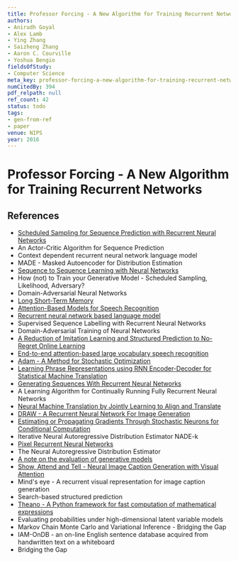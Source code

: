 ```yaml
---
title: Professor Forcing - A New Algorithm for Training Recurrent Networks
authors:
- Anirudh Goyal
- Alex Lamb
- Ying Zhang
- Saizheng Zhang
- Aaron C. Courville
- Yoshua Bengio
fieldsOfStudy:
- Computer Science
meta_key: professor-forcing-a-new-algorithm-for-training-recurrent-networks
numCitedBy: 394
pdf_relpath: null
ref_count: 42
status: todo
tags:
- gen-from-ref
- paper
venue: NIPS
year: 2016
---
```


# Professor Forcing - A New Algorithm for Training Recurrent Networks

## References

- [Scheduled Sampling for Sequence Prediction with Recurrent Neural Networks](./scheduled-sampling-for-sequence-prediction-with-recurrent-neural-networks.md)
- An Actor-Critic Algorithm for Sequence Prediction
- Context dependent recurrent neural network language model
- MADE - Masked Autoencoder for Distribution Estimation
- [Sequence to Sequence Learning with Neural Networks](./sequence-to-sequence-learning-with-neural-networks.md)
- How (not) to Train your Generative Model - Scheduled Sampling, Likelihood, Adversary?
- Domain-Adversarial Neural Networks
- [Long Short-Term Memory](./long-short-term-memory.md)
- [Attention-Based Models for Speech Recognition](./attention-based-models-for-speech-recognition.md)
- [Recurrent neural network based language model](./recurrent-neural-network-based-language-model.md)
- Supervised Sequence Labelling with Recurrent Neural Networks
- Domain-Adversarial Training of Neural Networks
- [A Reduction of Imitation Learning and Structured Prediction to No-Regret Online Learning](./a-reduction-of-imitation-learning-and-structured-prediction-to-no-regret-online-learning.md)
- [End-to-end attention-based large vocabulary speech recognition](./end-to-end-attention-based-large-vocabulary-speech-recognition.md)
- [Adam - A Method for Stochastic Optimization](./adam-a-method-for-stochastic-optimization.md)
- [Learning Phrase Representations using RNN Encoder-Decoder for Statistical Machine Translation](./learning-phrase-representations-using-rnn-encoder-decoder-for-statistical-machine-translation.md)
- [Generating Sequences With Recurrent Neural Networks](./generating-sequences-with-recurrent-neural-networks.md)
- A Learning Algorithm for Continually Running Fully Recurrent Neural Networks
- [Neural Machine Translation by Jointly Learning to Align and Translate](./neural-machine-translation-by-jointly-learning-to-align-and-translate.md)
- [DRAW - A Recurrent Neural Network For Image Generation](./draw-a-recurrent-neural-network-for-image-generation.md)
- [Estimating or Propagating Gradients Through Stochastic Neurons for Conditional Computation](./estimating-or-propagating-gradients-through-stochastic-neurons-for-conditional-computation.md)
- Iterative Neural Autoregressive Distribution Estimator NADE-k
- [Pixel Recurrent Neural Networks](./pixel-recurrent-neural-networks.md)
- The Neural Autoregressive Distribution Estimator
- [A note on the evaluation of generative models](./a-note-on-the-evaluation-of-generative-models.md)
- [Show, Attend and Tell - Neural Image Caption Generation with Visual Attention](./show-attend-and-tell-neural-image-caption-generation-with-visual-attention.md)
- Mind's eye - A recurrent visual representation for image caption generation
- Search-based structured prediction
- [Theano - A Python framework for fast computation of mathematical expressions](./theano-a-python-framework-for-fast-computation-of-mathematical-expressions.md)
- Evaluating probabilities under high-dimensional latent variable models
- Markov Chain Monte Carlo and Variational Inference - Bridging the Gap
- IAM-OnDB - an on-line English sentence database acquired from handwritten text on a whiteboard
- Bridging the Gap

